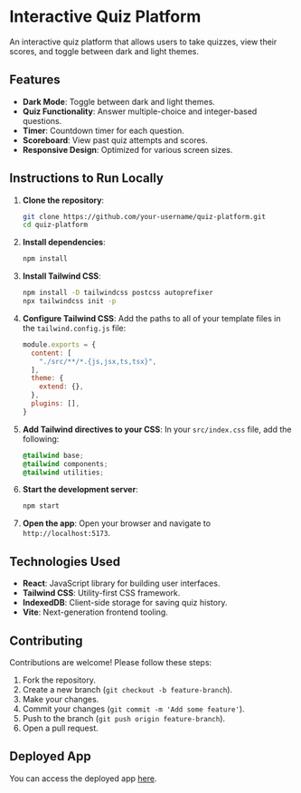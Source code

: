 # Interactive Quiz Platform

An interactive quiz platform that allows users to take quizzes, view their scores, and toggle between dark and light themes.

## Features
- **Dark Mode**: Toggle between dark and light themes.
- **Quiz Functionality**: Answer multiple-choice and integer-based questions.
- **Timer**: Countdown timer for each question.
- **Scoreboard**: View past quiz attempts and scores.
- **Responsive Design**: Optimized for various screen sizes.

## Instructions to Run Locally
1. **Clone the repository**:
    ```bash
    git clone https://github.com/your-username/quiz-platform.git
    cd quiz-platform
    ```

2. **Install dependencies**:
    ```bash
    npm install
    ```

3. **Install Tailwind CSS**:
    ```bash
    npm install -D tailwindcss postcss autoprefixer
    npx tailwindcss init -p
    ```

4. **Configure Tailwind CSS**:
    Add the paths to all of your template files in the `tailwind.config.js` file:
    ```javascript
    module.exports = {
      content: [
        "./src/**/*.{js,jsx,ts,tsx}",
      ],
      theme: {
        extend: {},
      },
      plugins: [],
    }
    ```

5. **Add Tailwind directives to your CSS**:
    In your `src/index.css` file, add the following:
    ```css
    @tailwind base;
    @tailwind components;
    @tailwind utilities;
    ```

6. **Start the development server**:
    ```bash
    npm start
    ```

7. **Open the app**:
    Open your browser and navigate to `http://localhost:5173`.

## Technologies Used
- **React**: JavaScript library for building user interfaces.
- **Tailwind CSS**: Utility-first CSS framework.
- **IndexedDB**: Client-side storage for saving quiz history.
- **Vite**: Next-generation frontend tooling.

## Contributing
Contributions are welcome! Please follow these steps:
1. Fork the repository.
2. Create a new branch (`git checkout -b feature-branch`).
3. Make your changes.
4. Commit your changes (`git commit -m 'Add some feature'`).
5. Push to the branch (`git push origin feature-branch`).
6. Open a pull request.

## Deployed App
You can access the deployed app [here](https://your-deployed-app-link.com).
